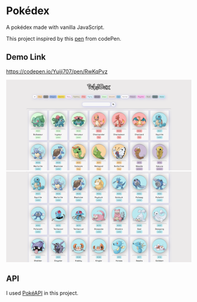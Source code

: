 # Pokédex

A pokédex made with vanilla JavaScript.

This project inspired by this [pen](https://codepen.io/FlorinPop17/pen/gOYZxyE) from codePen.

## Demo Link

https://codepen.io/Yuiji707/pen/RwKqPvz

![alt text](https://github.com/yuiji/pokedex/blob/master/images/pokedex-1.png)
![alt text](https://github.com/yuiji/pokedex/blob/master/images/pokedex-2.png)

## API

I used [PokéAPI](https://pokeapi.co) in this project.



